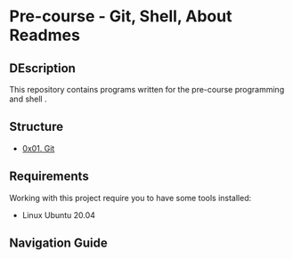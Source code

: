 # Pre-course - Git, Shell, About Readmes

## DEscription
This repository contains programs written for the pre-course programming and shell .


## Structure


* [0x01. Git](./0x01-git)


## Requirements
Working with this project require you to have some tools installed:
* Linux Ubuntu 20.04


## Navigation Guide
